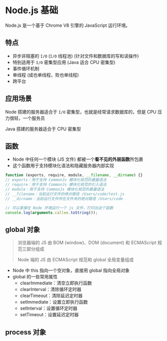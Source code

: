 # Node.js 基础

Node.js 是一个基于 Chrome V8 引擎的 JavaScript 运行环境。

## 特点

* 异步非阻塞的 `I/O` (`I/O` 线程池)  (针对文件和数据库的写和读操作)
* 特别适用于 `I/O` 密集型应用 (Java 适合 CPU 密集型)
* 事件循环机制
* 单线程 (成也单线程，败也单线程)
* 跨平台

## 应用场景

Node 搭建的服务器适合于 `I/O` 密集型，也就是经常请求数据库的，但是 CPU 压力很轻，一个服务员

Java 搭建的服务器适合于 CPU 密集型

## 函数

* Node 中任何一个模块 (JS 文件) 都被一个**看不见的外层函数**所包裹
* 这个函数用于支持模块化语法和隐藏服务器内部实现

```js
function (exports, require, module, __filename, __dirname) {}
// exports：用于支持 CommonJs 模块化规范的暴露语法
// require：用于支持 CommonJs 模块化规范的引入语法
// module：用于支持 CommonJs 模块化规范的暴露语法
// __filename：当前运行文件的绝对路径 /Users/code/test.js
// __dirname：当前运行文件所在文件夹的绝对路径 /Users/code

// 可以直接在 Node 环境运行一个 js 文件，打印出这个函数
console.log(arguments.callee.toString());
```

## global 对象

> 浏览器端的 JS 由 BOM (window)、DOM (document) 和 ECMAScript 规范三部分组成
>
> Node 端的 JS 由 ECMAScript 规范和 global 全局变量组成

* Node 中 this 指向一个空对象，直接用 global 指向全局对象
* global 的一些常用属性
  * clearImmediate：清空立即执行函数
  * clearInterval：清除循环定时器
  * clearTimeout：清除延迟定时器
  * setImmediate：设置立即执行函数
  * setInterval：设置循环定时器
  * setTimeout：设置延迟定时器



## process 对象
